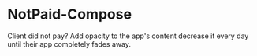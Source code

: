 # NotPaid-Compose
Client did not pay? Add opacity to the app's content decrease it every day until their app completely fades away.
